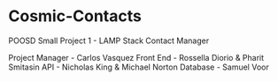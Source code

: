 # Cosmic-Contacts

POOSD Small Project 1 - LAMP Stack Contact Manager

Project Manager - Carlos Vasquez
Front End - Rossella Diorio & Pharit Smitasin
API - Nicholas King & Michael Norton
Database - Samuel Voor
